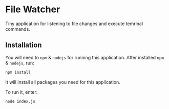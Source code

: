 # File Watcher

Tiny application for listening to file changes and execute temrinal commands.

## Installation

You will need to `npm` & `nodejs` for running this application. After installed `npm` & `nodejs`, run:

```bash
npm install
```

It will install all packages you need for this application.

To run it, enter:
```bash
node index.js
```